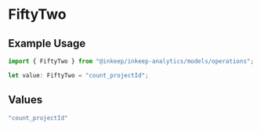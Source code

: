 # FiftyTwo

## Example Usage

```typescript
import { FiftyTwo } from "@inkeep/inkeep-analytics/models/operations";

let value: FiftyTwo = "count_projectId";
```

## Values

```typescript
"count_projectId"
```